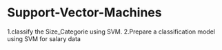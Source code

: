 # Support-Vector-Machines
1.classify the Size_Categorie using SVM. 2.Prepare a classification model using SVM for salary data 
